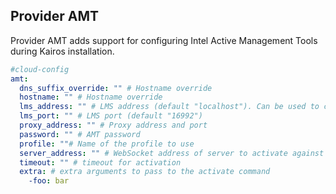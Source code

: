 Provider AMT
---

Provider AMT adds support for configuring Intel Active Management Tools during Kairos installation.

```yaml
#cloud-config
amt:
  dns_suffix_override: "" # Hostname override
  hostname: "" # Hostname override
  lms_address: "" # LMS address (default "localhost"). Can be used to change location of LMS for debugging.
  lms_port: "" # LMS port (default "16992")
  proxy_address: "" # Proxy address and port
  password: "" # AMT password
  profile: ""# Name of the profile to use
  server_address: "" # WebSocket address of server to activate against
  timeout: "" # timeout for activation
  extra: # extra arguments to pass to the activate command
    -foo: bar
```